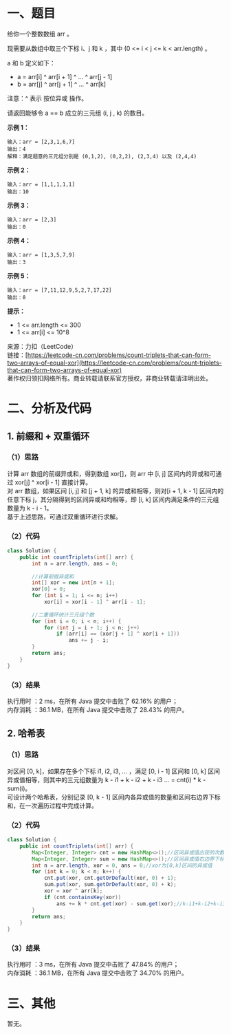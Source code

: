 # 一、题目
给你一个整数数组 arr 。      
      
现需要从数组中取三个下标 i、j 和 k ，其中 (0 <= i < j <= k < arr.length) 。     
      
a 和 b 定义如下：      
- a = arr[i] ^ arr[i + 1] ^ ... ^ arr[j - 1]
- b = arr[j] ^ arr[j + 1] ^ ... ^ arr[k]
          
          
注意：^ 表示 按位异或 操作。        
        
请返回能够令 a == b 成立的三元组 (i, j , k) 的数目。        
        
**示例 1：**      
```
输入：arr = [2,3,1,6,7]
输出：4
解释：满足题意的三元组分别是 (0,1,2), (0,2,2), (2,3,4) 以及 (2,4,4)
```
**示例 2：**      
```
输入：arr = [1,1,1,1,1]
输出：10
```
**示例 3：**     
```
输入：arr = [2,3]
输出：0
```
**示例 4：**      
```
输入：arr = [1,3,5,7,9]
输出：3
```
**示例 5：**      
```
输入：arr = [7,11,12,9,5,2,7,17,22]
输出：8
```
**提示：**       
- 1 <= arr.length <= 300
- 1 <= arr[i] <= 10^8
        
        
来源：力扣（LeetCode）      
链接：[https://leetcode-cn.com/problems/count-triplets-that-can-form-two-arrays-of-equal-xor](https://leetcode-cn.com/problems/count-triplets-that-can-form-two-arrays-of-equal-xor)       
著作权归领扣网络所有。商业转载请联系官方授权，非商业转载请注明出处。     
# 二、分析及代码    
## 1. 前缀和 + 双重循环
### （1）思路
计算 arr 数组的前缀异或和，得到数组 xor[]，则 arr 中 [i, j] 区间内的异或和可通过 xor[j] ^ xor[i - 1] 直接计算。     
对 arr 数组，如果区间 [i, j] 和 [j + 1, k] 的异或和相等，则对[i + 1, k - 1] 区间内的任意下标 j，其分隔得到的区间异或和均相等，即 [i, k] 区间内满足条件的三元组数量为 k - i - 1。        
基于上述思路，可通过双重循环进行求解。      
### （2）代码
```java
class Solution {
    public int countTriplets(int[] arr) {
        int n = arr.length, ans = 0;
        
        //计算前缀异或和
        int[] xor = new int[n + 1];
        xor[0] = 0;
        for (int i = 1; i <= n; i++)
            xor[i] = xor[i - 1] ^ arr[i - 1];
        
        //二重循环统计三元组个数
        for (int i = 0; i < n; i++) {
            for (int j = i + 1; j < n; j++)
                if (arr[i] == (xor[j + 1] ^ xor[i + 1]))
                    ans += j - i;
        }
        return ans;
    }
}
```
### （3）结果
执行用时 ：2 ms，在所有 Java 提交中击败了 62.16% 的用户；    
内存消耗 ：36.1 MB，在所有 Java 提交中击败了 28.43% 的用户。      
## 2. 哈希表
### （1）思路
对区间 [0, k]，如果存在多个下标 i1, i2, i3, ... ，满足 [0, i - 1] 区间和 [0, k] 区间异或值相等，则其中的三元组数量为 k - i1 + k - i2 + k - i3 ... = cnt(i) * k - sum(i)。       
可设计两个哈希表，分别记录 [0, k - 1] 区间内各异或值的数量和区间右边界下标和，在一次遍历过程中完成计算。      
### （2）代码
```java
class Solution {
    public int countTriplets(int[] arr) {
        Map<Integer, Integer> cnt = new HashMap<>();//区间异或值出现的次数
        Map<Integer, Integer> sum = new HashMap<>();//区间异或值右边界下标和
        int n = arr.length, xor = 0, ans = 0;//xor为[0,k]区间的异或值
        for (int k = 0; k < n; k++) {
            cnt.put(xor, cnt.getOrDefault(xor, 0) + 1);
            sum.put(xor, sum.getOrDefault(xor, 0) + k);
            xor = xor ^ arr[k];
            if (cnt.containsKey(xor))
                ans += k * cnt.get(xor) - sum.get(xor);//k-i1+k-i2+k-i3... = cnt*k-(i1+i2+i3...) = cnt*k-sum
        }
        return ans;
    }
}
```
### （3）结果
执行用时 ：3 ms，在所有 Java 提交中击败了 47.84% 的用户；    
内存消耗 ：36.1 MB，在所有 Java 提交中击败了 34.70% 的用户。      
# 三、其他
暂无。  
